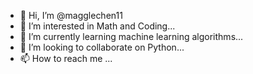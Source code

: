 - 👋 Hi, I’m @magglechen11
- 👀 I’m interested in Math and Coding...
- 🌱 I’m currently learning machine learning algorithms...
- 💞️ I’m looking to collaborate on Python...
- 📫 How to reach me ...

<!---
magglechen11/magglechen11 is a ✨ special ✨ repository because its `README.md` (this file) appears on your GitHub profile.
You can click the Preview link to take a look at your changes.
--->
